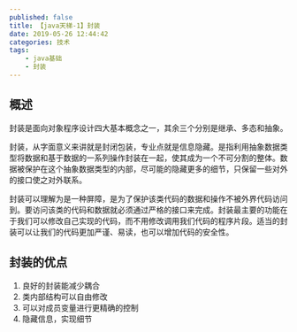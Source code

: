 ```yaml
---
published: false
title: 【java天梯-1】封装
date: 2019-05-26 12:44:42
categories: 技术
tags: 
    - java基础
    - 封装
---
```


## 概述
封装是面向对象程序设计四大基本概念之一，其余三个分别是继承、多态和抽象。

封装，从字面意义来讲就是封闭包装，专业点就是信息隐藏。是指利用抽象数据类型将数据和基于数据的一系列操作封装在一起，使其成为一个不可分割的整体。数据被保护在这个抽象数据类型的内部，尽可能的隐藏更多的细节，只保留一些对外的接口使之对外联系。

封装可以理解为是一种屏障，是为了保护该类代码的数据和操作不被外界代码访问到。要访问该类的代码和数据就必须通过严格的接口来完成。封装最主要的功能在于我们可以修改自己实现的代码，而不用修改调用我们代码的程序片段。适当的封装可以让我们的代码更加严谨、易读，也可以增加代码的安全性。

## 封装的优点

1. 良好的封装能减少耦合
2. 类内部结构可以自由修改
3. 可以对成员变量进行更精确的控制
4. 隐藏信息，实现细节

